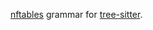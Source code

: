[nftables](https://www.nftables.org/) grammar for [tree-sitter](https://github.com/tree-sitter/tree-sitter).
